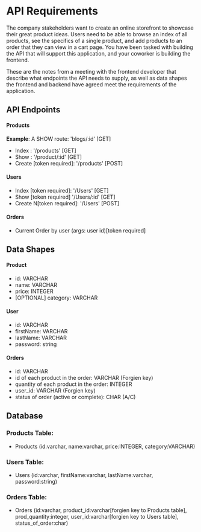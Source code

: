 # API Requirements

The company stakeholders want to create an online storefront to showcase their great product ideas. Users need to be able to browse an index of all products, see the specifics of a single product, and add products to an order that they can view in a cart page. You have been tasked with building the API that will support this application, and your coworker is building the frontend.

These are the notes from a meeting with the frontend developer that describe what endpoints the API needs to supply, as well as data shapes the frontend and backend have agreed meet the requirements of the application.

## API Endpoints

#### Products

**Example**: A SHOW route: 'blogs/:id' [GET]

- Index : '/products' [GET]
- Show : '/product/:id' [GET]
- Create [token required]: '/products' [POST]
  <!-- - [OPTIONAL] Top 5 most popular products  -->
  <!-- - [OPTIONAL] Products by category (args: product category) -->

#### Users

- Index [token required]: '/Users' [GET]
- Show [token required] '/Users/:id' [GET]
- Create N[token required]: '/Users' [POST]

#### Orders

- Current Order by user (args: user id)[token required]
<!-- - [OPTIONAL] Completed Orders by user (args: user id)[token required] -->

## Data Shapes

#### Product

- id: VARCHAR
- name: VARCHAR
- price: INTEGER
- [OPTIONAL] category: VARCHAR

#### User

- id: VARCHAR
- firstName: VARCHAR
- lastName: VARCHAR
- password: string

#### Orders

- id: VARCHAR
- id of each product in the order: VARCHAR (Forgien key)
- quantity of each product in the order: INTEGER
- user_id: VARCHAR (Forgien key)
- status of order (active or complete): CHAR (A/C)

## Database

### Products Table:

- Products (id:varchar, name:varchar, price:INTEGER, category:VARCHAR)

### Users Table:

- Users (id:varchar, firstName:varchar, lastName:varchar, password:string)

### Orders Table:

- Orders (id:varchar, product_id:varchar[forgien key to Products table], prod_quantity:integer, user_id:varchar[forgien key to Users table], status_of_order:char)
